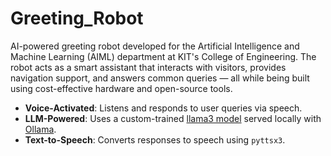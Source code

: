 ﻿# Greeting_Robot
 AI-powered greeting robot developed for the Artificial Intelligence and Machine Learning (AIML) department at KIT's College of Engineering. The robot acts as a smart assistant that interacts with visitors, provides navigation support, and answers common queries — all while being built using cost-effective hardware and open-source tools.
 
-  **Voice-Activated**: Listens and responds to user queries via speech.
-  **LLM-Powered**: Uses a custom-trained [llama3 model](https://huggingface.co/sharada9096/llama-3-8b-Instruct-bnb-4bit-sharada9096-demo) served locally with [Ollama](https://ollama.com/).
-  **Text-to-Speech**: Converts responses to speech using `pyttsx3`.
